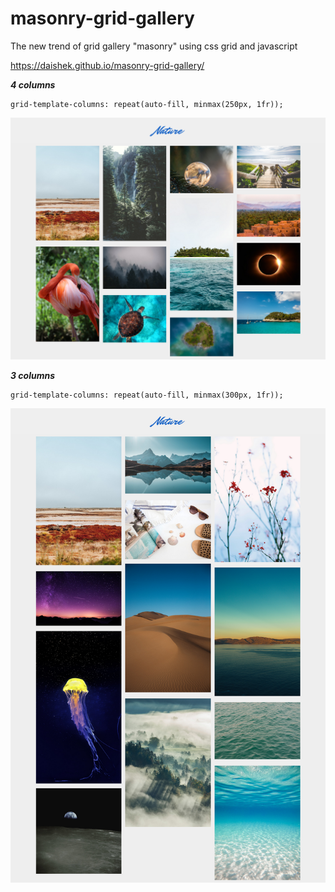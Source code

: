 # masonry-grid-gallery
The new trend of grid gallery "masonry" using css grid and javascript

https://daishek.github.io/masonry-grid-gallery/

***4 columns***

    grid-template-columns: repeat(auto-fill, minmax(250px, 1fr));

![screen 1](./screen1.png)

***3 columns***

    grid-template-columns: repeat(auto-fill, minmax(300px, 1fr));

![screen 2](./screen2.png)
